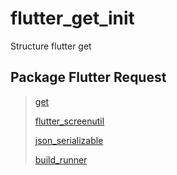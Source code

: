 # flutter_get_init

Structure flutter get

## Package Flutter Request
>[get](https://pub.dev/packages/get)
>
>[flutter_screenutil](https://pub.dev/packages/flutter_screenutil)
>
>[json_serializable](https://pub.dev/packages/json_serializable)
>
>[build_runner](https://pub.dev/packages/build_runner)

